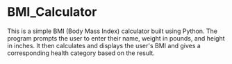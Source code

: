 # BMI_Calculator
This is a simple BMI (Body Mass Index) calculator built using Python. The program prompts the user to enter their name, weight in pounds, and height in inches. It then calculates and displays the user's BMI and gives a corresponding health category based on the result.
